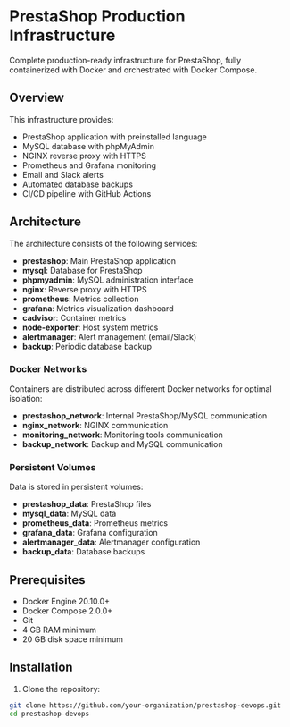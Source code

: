 # PrestaShop Production Infrastructure

Complete production-ready infrastructure for PrestaShop, fully containerized with Docker and orchestrated with Docker Compose.

## Overview

This infrastructure provides:

- PrestaShop application with preinstalled language
- MySQL database with phpMyAdmin
- NGINX reverse proxy with HTTPS
- Prometheus and Grafana monitoring
- Email and Slack alerts
- Automated database backups
- CI/CD pipeline with GitHub Actions

## Architecture

The architecture consists of the following services:

- **prestashop**: Main PrestaShop application
- **mysql**: Database for PrestaShop
- **phpmyadmin**: MySQL administration interface
- **nginx**: Reverse proxy with HTTPS
- **prometheus**: Metrics collection
- **grafana**: Metrics visualization dashboard
- **cadvisor**: Container metrics
- **node-exporter**: Host system metrics
- **alertmanager**: Alert management (email/Slack)
- **backup**: Periodic database backup

### Docker Networks

Containers are distributed across different Docker networks for optimal isolation:

- **prestashop_network**: Internal PrestaShop/MySQL communication
- **nginx_network**: NGINX communication
- **monitoring_network**: Monitoring tools communication
- **backup_network**: Backup and MySQL communication

### Persistent Volumes

Data is stored in persistent volumes:

- **prestashop_data**: PrestaShop files
- **mysql_data**: MySQL data
- **prometheus_data**: Prometheus metrics
- **grafana_data**: Grafana configuration
- **alertmanager_data**: Alertmanager configuration
- **backup_data**: Database backups

## Prerequisites

- Docker Engine 20.10.0+
- Docker Compose 2.0.0+
- Git
- 4 GB RAM minimum
- 20 GB disk space minimum

## Installation

1. Clone the repository:

```bash
git clone https://github.com/your-organization/prestashop-devops.git
cd prestashop-devops
```
